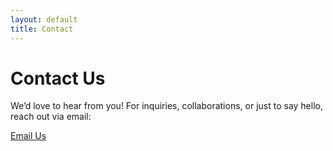 ```yaml
---
layout: default
title: Contact
---
```


# Contact Us

We’d love to hear from you! For inquiries, collaborations, or just to say hello, reach out via email:

[Email Us](mailto:noreply@scstudio.dev)
